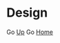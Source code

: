 # **Design**

Go [Up](https://github.com/ericlr1/Proyecto_1_Guerrilla-War/blob/gh-pages/Audio.md#audio)
Go [Home](https://github.com/ericlr1/Proyecto_1_Guerrilla-War/blob/gh-pages/Intro.md)
